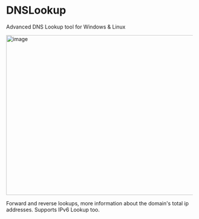 # DNSLookup
Advanced DNS Lookup tool for Windows &amp; Linux

<img width="593" height="431" alt="image" src="https://github.com/user-attachments/assets/94551a18-a440-4bfa-86f1-41efd5909ba5" />

Forward and reverse lookups, more information about the domain's total ip addresses.
Supports IPv6 Lookup too.
